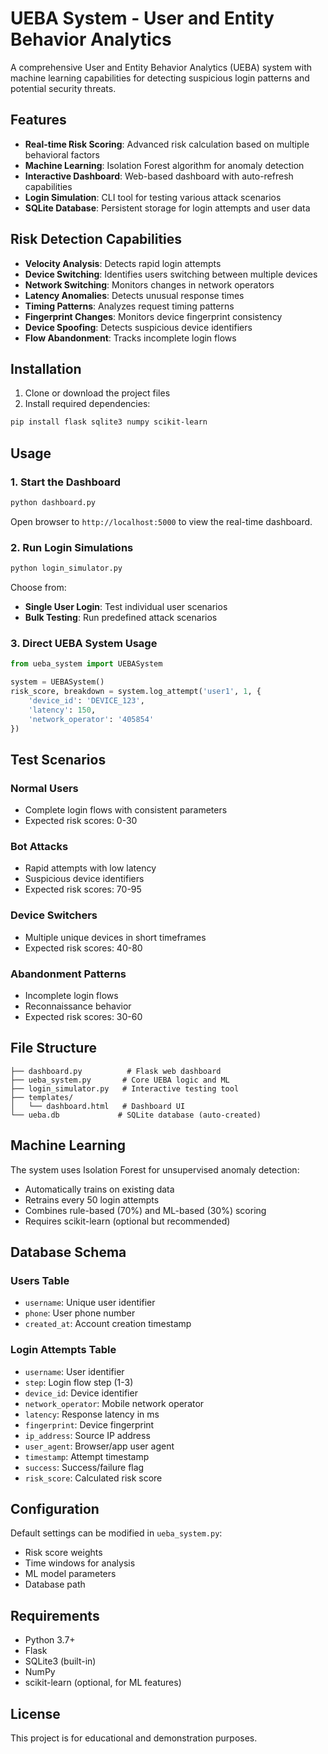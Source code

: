 # UEBA System - User and Entity Behavior Analytics

A comprehensive User and Entity Behavior Analytics (UEBA) system with machine learning capabilities for detecting suspicious login patterns and potential security threats.

## Features

- **Real-time Risk Scoring**: Advanced risk calculation based on multiple behavioral factors
- **Machine Learning**: Isolation Forest algorithm for anomaly detection
- **Interactive Dashboard**: Web-based dashboard with auto-refresh capabilities
- **Login Simulation**: CLI tool for testing various attack scenarios
- **SQLite Database**: Persistent storage for login attempts and user data

## Risk Detection Capabilities

- **Velocity Analysis**: Detects rapid login attempts
- **Device Switching**: Identifies users switching between multiple devices
- **Network Switching**: Monitors changes in network operators
- **Latency Anomalies**: Detects unusual response times
- **Timing Patterns**: Analyzes request timing patterns
- **Fingerprint Changes**: Monitors device fingerprint consistency
- **Device Spoofing**: Detects suspicious device identifiers
- **Flow Abandonment**: Tracks incomplete login flows

## Installation

1. Clone or download the project files
2. Install required dependencies:
```bash
pip install flask sqlite3 numpy scikit-learn
```

## Usage

### 1. Start the Dashboard
```bash
python dashboard.py
```
Open browser to `http://localhost:5000` to view the real-time dashboard.

### 2. Run Login Simulations
```bash
python login_simulator.py
```

Choose from:
- **Single User Login**: Test individual user scenarios
- **Bulk Testing**: Run predefined attack scenarios

### 3. Direct UEBA System Usage
```python
from ueba_system import UEBASystem

system = UEBASystem()
risk_score, breakdown = system.log_attempt('user1', 1, {
    'device_id': 'DEVICE_123',
    'latency': 150,
    'network_operator': '405854'
})
```

## Test Scenarios

### Normal Users
- Complete login flows with consistent parameters
- Expected risk scores: 0-30

### Bot Attacks
- Rapid attempts with low latency
- Suspicious device identifiers
- Expected risk scores: 70-95

### Device Switchers
- Multiple unique devices in short timeframes
- Expected risk scores: 40-80

### Abandonment Patterns
- Incomplete login flows
- Reconnaissance behavior
- Expected risk scores: 30-60


## File Structure

```
├── dashboard.py          # Flask web dashboard
├── ueba_system.py       # Core UEBA logic and ML
├── login_simulator.py   # Interactive testing tool
├── templates/
│   └── dashboard.html   # Dashboard UI
└── ueba.db             # SQLite database (auto-created)
```

## Machine Learning

The system uses Isolation Forest for unsupervised anomaly detection:
- Automatically trains on existing data
- Retrains every 50 login attempts
- Combines rule-based (70%) and ML-based (30%) scoring
- Requires scikit-learn (optional but recommended)

## Database Schema

### Users Table
- `username`: Unique user identifier
- `phone`: User phone number
- `created_at`: Account creation timestamp

### Login Attempts Table
- `username`: User identifier
- `step`: Login flow step (1-3)
- `device_id`: Device identifier
- `network_operator`: Mobile network operator
- `latency`: Response latency in ms
- `fingerprint`: Device fingerprint
- `ip_address`: Source IP address
- `user_agent`: Browser/app user agent
- `timestamp`: Attempt timestamp
- `success`: Success/failure flag
- `risk_score`: Calculated risk score

## Configuration

Default settings can be modified in `ueba_system.py`:
- Risk score weights
- Time windows for analysis
- ML model parameters
- Database path

## Requirements

- Python 3.7+
- Flask
- SQLite3 (built-in)
- NumPy
- scikit-learn (optional, for ML features)

## License

This project is for educational and demonstration purposes.
